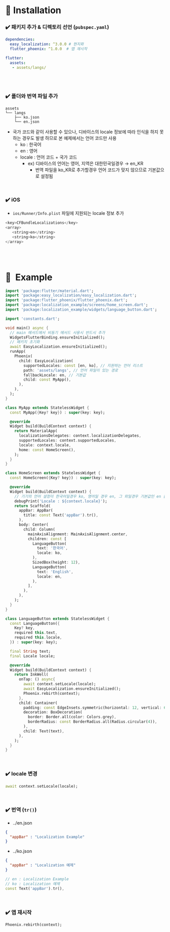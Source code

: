 # 📌 **Installation**

### ✔️ 패키지 추가 & 디렉토리 선언 (`pubspec.yaml`)

```yaml
dependencies:
  easy_localization: ^3.0.0 # 현지화
  flutter_phoenix: ^1.0.0  # 앱 재시작

flutter:
  assets:
   - assets/langs/
  
```
<br>

### ✔️ 폴더와 번역 파일 추가
```
assets
└── langs
    ├── ko.json                  
    └── en.json
```

- 국가 코드와 같이 사용할 수 있으나, 디바이스의 locale 정보에 따라 인식을 하지 못하는 경우도 발생 하므로  본 예제에서는 언어 코드만 사용
    - ko : 한국어
    - en : 영어
    - locale : 언어 코드 + 국가 코드
        - ex) 디바이스의 언어는 영어, 지역은 대한민국일경우 → en_KR
            - 번역 파일을 ko_KR로 추가할경우 언어 코드가 맞지 않으므로 기본값으로 설정됨

<br>

### ✔️ iOS

- `ios/Runner/Info.plist` 파일에 지원되는 locale 정보 추가

```swift
<key>CFBundleLocalizations</key>
<array>
   <string>en</string>
   <string>ko</string>
</array>
```

<br>
<br>

# 📌  Example

```dart
import 'package:flutter/material.dart';
import 'package:easy_localization/easy_localization.dart';
import 'package:flutter_phoenix/flutter_phoenix.dart';
import 'package:localization_example/screens/home_screen.dart';
import 'package:localization_example/widgets/language_button.dart';

import 'constants.dart';

void main() async {
  // main 메서드에서 비동기 메서드 사용시 반드시 추가
  WidgetsFlutterBinding.ensureInitialized();
  // 패키지 초기화
  await EasyLocalization.ensureInitialized();
  runApp(
    Phoenix(
      child: EasyLocalization(
        supportedLocales: const [en, ko], // 지원하는 언어 리스트
        path: 'assets/langs', // 언어 파일이 있는 경로
        fallbackLocale: en, // 기본값 
        child: const MyApp(), 
      ),
    ),
  );
}

class MyApp extends StatelessWidget {
  const MyApp({Key? key}) : super(key: key);

  @override
  Widget build(BuildContext context) {
    return MaterialApp(
      localizationsDelegates: context.localizationDelegates,
      supportedLocales: context.supportedLocales,
      locale: context.locale,
      home: const HomeScreen(),
    );
  }
}

class HomeScreen extends StatelessWidget {
  const HomeScreen({Key? key}) : super(key: key);

  @override
  Widget build(BuildContext context) {
    // 기기의 언어 설정이 한국어일경우 ko, 영어일 경우 en, 그 외일경우 기본값인 en 출력
    debugPrint('Locale : ${context.locale}');
    return Scaffold(
      appBar: AppBar(
        title: const Text('appBar').tr(),
      ),
      body: Center(
        child: Column(
          mainAxisAlignment: MainAxisAlignment.center,
          children: const [
            LanguageButton(
              text: '한국어',
              locale: ko,
            ),
            SizedBox(height: 12),
            LanguageButton(
              text: 'English',
              locale: en,
            ),
          ],
        ),
      ),
    );
  }
}

class LanguageButton extends StatelessWidget {
  const LanguageButton({
    Key? key,
    required this.text,
    required this.locale,
  }) : super(key: key);

  final String text;
  final Locale locale;

  @override
  Widget build(BuildContext context) {
    return InkWell(
      onTap: () async{
        await context.setLocale(locale);
        await EasyLocalization.ensureInitialized();
        Phoenix.rebirth(context);
      },
      child: Container(
        padding: const EdgeInsets.symmetric(horizontal: 12, vertical: 6),
        decoration: BoxDecoration(
          border: Border.all(color: Colors.grey),
          borderRadius: const BorderRadius.all(Radius.circular(4)),
        ),
        child: Text(text),
      ),
    );
  }
}
```

<br>

### ✔️ locale 변경

```dart
await context.setLocale(locale);
```

<br>

### ✔️ 번역 (`tr()`)

- ../en.json
```json
{
  "appBar" : "Localization Example"
}

```

- ../ko.json

```json
{
  "appBar" : "Localization 예제"
}
```

```dart
// en : Localization Example
// ko : Localization 예제
const Text('appBar').tr(),
```

<br>

### ✔️ 앱 재시작

```dart
Phoenix.rebirth(context);
```
